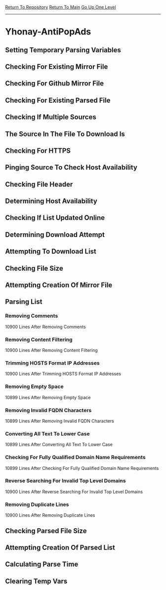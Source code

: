 [Return To Repository](https://github.com/deathbybandaid/piholeparser/)
[Return To Main](https://github.com/deathbybandaid/piholeparser/blob/master/RecentRunLogs/Mainlog.md)
[Go Up One Level](https://github.com/deathbybandaid/piholeparser/blob/master/RecentRunLogs/TopLevelScripts/30-Processing-External-Blacklists.md)
____________________________________
# Yhonay-AntiPopAds
## Setting Temporary Parsing Variables
## Checking For Existing Mirror File
## Checking For Github Mirror File
## Checking For Existing Parsed File
## Checking If Multiple Sources
## The Source In The File To Download Is
## Checking For HTTPS
## Pinging Source To Check Host Availability
## Checking File Header
## Determining Host Availability
## Checking If List Updated Online
## Determining Download Attempt
## Attempting To Download List
## Checking File Size
## Attempting Creation Of Mirror File
## Parsing List
### Removing Comments
10900 Lines After Removing Comments
### Removing Content Filtering
10900 Lines After Removing Content Filtering
### Trimming HOSTS Format IP Addresses
10900 Lines After Trimming HOSTS Format IP Addresses
### Removing Empty Space
10899 Lines After Removing Empty Space
### Removing Invalid FQDN Characters
10899 Lines After Removing Invalid FQDN Characters
### Converting All Text To Lower Case
10899 Lines After Converting All Text To Lower Case
### Checking For Fully Qualified Domain Name Requirements
10899 Lines After Checking For Fully Qualified Domain Name Requirements
### Reverse Searching For Invalid Top Level Domains
10900 Lines After Reverse Searching For Invalid Top Level Domains
### Removing Duplicate Lines
10900 Lines After Removing Duplicate Lines
## Checking Parsed File Size
## Attempting Creation Of Parsed List
## Calculating Parse Time
## Clearing Temp Vars
